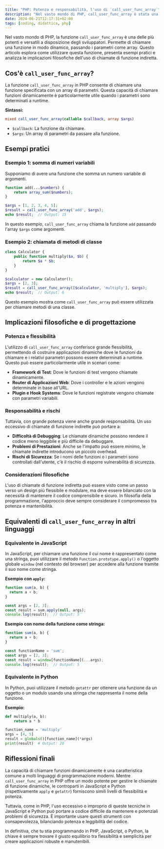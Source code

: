 ```yaml
---
title: "PHP: Potenza e responsabilità, l'uso di `call_user_func_array`"
description: "Nel vasto mondo di PHP, call_user_func_array è stata una delle funzioni più potenti e versatili a disposizione degli sviluppatori. Questa funzione permette di chiamare una funzione in modo dinamico, passando i parametri come array."
date: 2024-06-21T12:17:31+02:00
tags: [coding, didattica, php]
---
```


Nel vasto mondo di PHP, la funzione `call_user_func_array` è una delle più potenti e versatili a disposizione degli sviluppatori. Permette di chiamare una funzione in modo dinamico, passando i parametri come array. Questo articolo esplora come utilizzare questa funzione, presenta esempi pratici e analizza le implicazioni filosofiche dell'uso di chiamate di funzione indiretta.

## Cos'è `call_user_func_array`?

La funzione `call_user_func_array` in PHP consente di chiamare una funzione specificata con un array di parametri. Questa capacità di chiamare funzioni dinamicamente è particolarmente utile quando i parametri sono determinati a runtime.

**Sintassi:**
```php
mixed call_user_func_array(callable $callback, array $args)
```

- `$callback`: La funzione da chiamare.
- `$args`: Un array di parametri da passare alla funzione.

## Esempi pratici

### Esempio 1: somma di numeri variabili

Supponiamo di avere una funzione che somma un numero variabile di argomenti.

```php
function add(...$numbers) {
    return array_sum($numbers);
}

$args = [1, 2, 3, 4, 5];
$result = call_user_func_array('add', $args);
echo $result;  // Output: 15
```

In questo esempio, `call_user_func_array` chiama la funzione `add` passando l'array `$args` come argomenti.

### Esempio 2: chiamata di metodi di classe

```php
class Calculator {
    public function multiply($a, $b) {
        return $a * $b;
    }
}

$calculator = new Calculator();
$args = [2, 3];
$result = call_user_func_array([$calculator, 'multiply'], $args);
echo $result;  // Output: 6
```

Questo esempio mostra come `call_user_func_array` può essere utilizzata per chiamare metodi di una classe.

## Implicazioni filosofiche e di progettazione

### Potenza e flessibilità

L'utilizzo di `call_user_func_array` conferisce grande flessibilità, permettendo di costruire applicazioni dinamiche dove le funzioni da chiamare e i relativi parametri possono essere determinati a runtime. Questo può essere particolarmente utile in scenari come:

- **Framework di Test**: Dove le funzioni di test vengono chiamate dinamicamente.
- **Router di Applicazioni Web**: Dove i controller e le azioni vengono determinate in base all'URL.
- **Plugin e Hook Systems**: Dove le funzioni registrate vengono chiamate con parametri variabili.

### Responsabilità e rischi

Tuttavia, con grande potenza viene anche grande responsabilità. Un uso eccessivo di chiamate di funzione indirette può portare a:

- **Difficoltà di Debugging**: Le chiamate dinamiche possono rendere il codice meno leggibile e più difficile da debuggare.
- **Problemi di Prestazioni**: Anche se l'impatto può essere minimo, le chiamate indirette introducono un piccolo overhead.
- **Rischi di Sicurezza**: Se i nomi delle funzioni o i parametri sono controllati dall'utente, c'è il rischio di esporre vulnerabilità di sicurezza.

### Considerazioni filosofiche

L'uso di chiamate di funzione indiretta può essere visto come un passo verso un design più flessibile e modulare, ma deve essere bilanciato con la necessità di mantenere il codice comprensibile e sicuro. In filosofia della programmazione, l'approccio deve sempre considerare il compromesso tra potenza e mantenibilità.

## Equivalenti di `call_user_func_array` in altri linguaggi

### Equivalente in JavaScript

In JavaScript, per chiamare una funzione il cui nome è rappresentato come una stringa, puoi utilizzare il metodo `Function.prototype.apply()` o l'oggetto globale `window` (nel contesto del browser) per accedere alla funzione tramite il suo nome come stringa.

**Esempio con `apply`:**

```javascript
function sum(a, b) {
  return a + b;
}

const args = [2, 3];
const result = sum.apply(null, args);
console.log(result);  // Output: 5
```

**Esempio con nome della funzione come stringa:**

```javascript
function sum(a, b) {
  return a + b;
}

const functionName = 'sum';
const args = [2, 3];
const result = window[functionName](...args);
console.log(result);  // Output: 5
```

### Equivalente in Python

In Python, puoi utilizzare il metodo `getattr` per ottenere una funzione da un oggetto o un modulo usando una stringa che rappresenta il nome della funzione.

**Esempio:**

```python
def multiply(a, b):
    return a * b

function_name = 'multiply'
args = [4, 5]
result = globals()[function_name](*args)
print(result)  # Output: 20
```

## Riflessioni finali

La capacità di chiamare funzioni dinamicamente è una caratteristica comune a molti linguaggi di programmazione moderni. Mentre `call_user_func_array` in PHP offre un modo potente per gestire le chiamate di funzione dinamiche, le controparti in JavaScript e Python (rispettivamente `apply` e `getattr`) forniscono simili livelli di flessibilità e potenza.

Tuttavia, come in PHP, l'uso eccessivo o improprio di queste tecniche in JavaScript e Python può portare a codice difficile da mantenere e potenziali problemi di sicurezza. È importante usare questi strumenti con consapevolezza, bilanciando potenza e leggibilità del codice.

In definitiva, che tu stia programmando in PHP, JavaScript, o Python, la chiave è sempre trovare il giusto equilibrio tra flessibilità e semplicità per creare applicazioni robuste e manutenibili.
